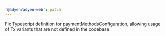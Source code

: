 ```yaml
---
'@adyen/adyen-web': patch
---
```


Fix Typescript definition for paymentMethodsConfiguration, allowing usage of Tx variants that are not defined in the codebase
